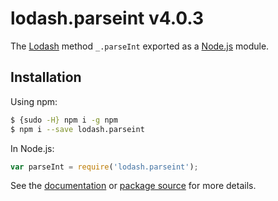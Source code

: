 # lodash.parseint v4.0.3

The [Lodash](https://lodash.com/) method `_.parseInt` exported as a [Node.js](https://nodejs.org/) module.

## Installation

Using npm:
```bash
$ {sudo -H} npm i -g npm
$ npm i --save lodash.parseint
```

In Node.js:
```js
var parseInt = require('lodash.parseint');
```

See the [documentation](https://lodash.com/docs#parseInt) or [package source](https://github.com/lodash/lodash/blob/4.0.3-npm-packages/lodash.parseint) for more details.
